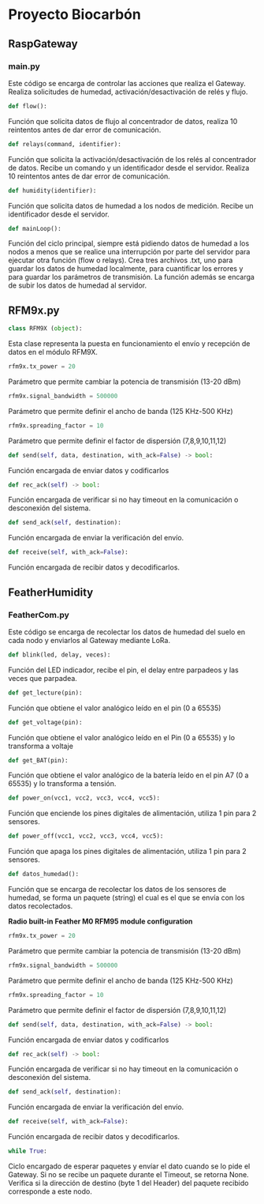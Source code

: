 # Proyecto Biocarbón

## RaspGateway

### **main.py**

Este código se encarga de controlar las acciones que realiza el Gateway. Realiza solicitudes de humedad, activación/desactivación de relés y flujo.

```python
def flow():
```
Función que solicita datos de flujo al concentrador de datos, realiza 10 reintentos antes de dar error de comunicación. 

```python
def relays(command, identifier):
```
Función que solicita la activación/desactivación de los relés al concentrador de datos. Recibe un comando y un identificador desde el servidor. Realiza 10 reintentos antes de dar error de comunicación.

```python
def humidity(identifier):
```
Función que solicita datos de humedad a los nodos de medición. Recibe un identificador desde el servidor. 

```python
def mainLoop():
```

Función del ciclo principal, siempre está pidiendo datos de humedad a los nodos a menos que se realice una interrupción por parte del servidor para ejecutar otra función (flow o relays). Crea tres archivos .txt, uno para guardar los datos de humedad localmente, para cuantificar los errores y para guardar los parámetros de transmisión. La función además se encarga de subir los datos de humedad al servidor.

## **RFM9x.py**

```python
class RFM9X (object):
```
Esta clase representa la puesta en funcionamiento el envío y recepción de datos en el módulo RFM9X.

```python
rfm9x.tx_power = 20
``` 
Parámetro que permite cambiar la potencia de transmisión (13-20 dBm)

```python
rfm9x.signal_bandwidth = 500000
```
Parámetro que permite definir el ancho de banda (125 KHz-500 KHz)

```python
rfm9x.spreading_factor = 10
```
Parámetro que permite definir el factor de dispersión (7,8,9,10,11,12)

```python
def send(self, data, destination, with_ack=False) -> bool:
```
Función encargada de enviar datos y codificarlos

```python
def rec_ack(self) -> bool:
```
Función encargada de verificar si no hay timeout en la comunicación o desconexión del sistema.

```python
def send_ack(self, destination):
```
Función encargada de enviar la verificación del envío.

```python
def receive(self, with_ack=False):
```
Función encargada de recibir datos y decodificarlos.


## FeatherHumidity

### **FeatherCom.py**
Este código se encarga de recolectar los datos de humedad del suelo en cada nodo y enviarlos al Gateway mediante LoRa.

```python
def blink(led, delay, veces):
```
Función del LED indicador, recibe el pin, el delay entre parpadeos y las veces que
parpadea.

```python
def get_lecture(pin):
```
Función que obtiene el valor analógico leído en el pin (0 a 65535)

```python
def get_voltage(pin):
```
Función que obtiene el valor analógico leído en el Pin (0 a 65535) y lo transforma a voltaje

```python
def get_BAT(pin):
```
Función que obtiene el valor analógico de la batería leído en el pin A7 (0 a 65535) y lo transforma a tensión.

```python
def power_on(vcc1, vcc2, vcc3, vcc4, vcc5):
```
Función que enciende los pines digitales de alimentación, utiliza 1 pin para 2 sensores.

```python
def power_off(vcc1, vcc2, vcc3, vcc4, vcc5):
```
Función que apaga los pines digitales de alimentación, utiliza 1 pin para 2 sensores.

```python
def datos_humedad():
```
Función que se encarga de recolectar los datos de los sensores de humedad, se forma un paquete (string) el cual es el que se envía con los datos recolectados.

**Radio built-in Feather M0 RFM95 module configuration**

```python
rfm9x.tx_power = 20
``` 
Parámetro que permite cambiar la potencia de transmisión (13-20 dBm)

```python
rfm9x.signal_bandwidth = 500000
```
Parámetro que permite definir el ancho de banda (125 KHz-500 KHz)

```python
rfm9x.spreading_factor = 10
```
Parámetro que permite definir el factor de dispersión (7,8,9,10,11,12)

```python
def send(self, data, destination, with_ack=False) -> bool:
```
Función encargada de enviar datos y codificarlos

```python
def rec_ack(self) -> bool:
```
Función encargada de verificar si no hay timeout en la comunicación o desconexión del sistema.

```python
def send_ack(self, destination):
```
Función encargada de enviar la verificación del envío.

```python
def receive(self, with_ack=False):
```
Función encargada de recibir datos y decodificarlos.

```python
while True: 
```
Ciclo encargado de esperar paquetes y envíar el dato cuando se lo pide el Gateway. Si no se recibe un paquete durante el Timeout, se retorna None. Verifica si la dirección de destino (byte 1 del Header) del paquete recibido corresponde a este nodo.



